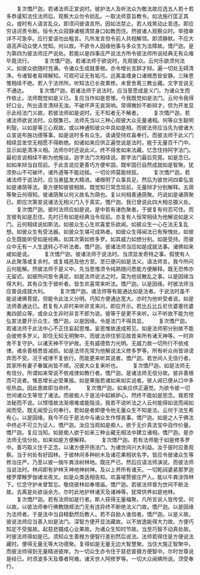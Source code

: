 <!-- { "loadSidebar": true } -->
　　复次憍尸迦。若诸法师正宣说时。彼护法人及听法众为敬法故应选五人若十若多恭谨知法住法师后。观察大众勿令妨乱。一取法师意旨教令。如法施行匡正其众。或时有人语言乱众。即须问彼语言所。因如法禁止。若人戏笑动止乖违。即应穷诘诃责令断。恒令大众寂静诸根清禁身口如教而住。然彼诸人观察众时。举措审详不可急卒。应行爱语勿出粗言。凡所发言但令前人共相解领。即须静默。不应大语高声动众使人觉知。何以故。不欲令人因缘他事与多众生为法障故。憍尸迦。是为第四为彼法师庄严说处。若能以是四事庄严说法方所令彼法师所说经典无有众难毕竟流行。
　　复次憍尸迦。若诸法师于欲说时。先观彼众。云何乐欲须何法义。如彼众欲随时充满。令诸众生成就善根。亦令增长言辞才辩。遍一切处无碍清净。令诸智者易得解知。可观可证无有垢污。远离盖缠身口诸根悉皆安静。三昧思惟相续不绝。若人于法师所。听知法已长夜熏修。未曾舍离三教业藏。文字言说无不通达。
　　复次憍尸迦。若诸法师于说法时。应当誓愿成是义门。为诸众生而作依止。法师既觉如是义已。复应当作如是思惟。今我既觉如是法门。云何令我得好口业。所出语言清辩无浊。不破坏声无哀哭响。常得微妙不断辩才。但为开发显示此经法门义故。若彼法师如是说时。无不知者无不解者。
　　复次憍尸迦。若诸法师欲说法时。众既集已。法师先当以三种心观彼大众无量诸相。何等众生聪明利智。以如是等三心观故。或以神通知彼众中具如是相。而彼法师应当先为彼诸大众宣说布施功德等事。如是说时多有众生。读诵受持欢喜奉行。而彼法师于此义门相续显发空无相愿不得断绝。如诸如来应供正遍觉说是法时。能于无量百千门中。显示如是清净义相。法师尔时还说此义。终不得舍如来法藏。忆念住持阿字法门。最初言说相续不断为他施设。迦字法门次相续说。那字法门最后究竟。如是念已。如如来辩当自现前。于此言说应更善巧方便牢固。既牢固已自然成就如是智聚。犹须弥山不可破坏。诸外道等不能动摇。一切论师莫能倾拔。
　　复次憍尸迦。若诸法师于说法时。应当勇猛发大精进。诸根明了众事具足。然后为彼世间四辈弘宣如是诸荫等法。善方便知彼彼相故。既觉知已常念现前。无量辩才分别解释。五荫等聚云何得知。彼诸荫聚以何义故名为荫也。复以何相善通荫聚。巧说如是诸荫聚已。即应次第宣说诸法无相义门入于真实。憍尸迦。我已曾说此四大相总摄义处。
　　复次憍尸迦。彼时法师应如是说。是中若有诸色聚者。于彼复有何忍可住。而言彼有如是忍住。先时已有如是经典当令现前。亦复有人恒常相续为他解说如是义门。云何相续说如斯法。如彼众生心生欢喜爱乐欲闻。如彼众生一心在法无复乱想。如彼众生有受法器。如彼众生堪可成熟者。如彼众生得闻法已有惭愧处。如彼众生既能听受如是经典。如其次第如修多罗。如其威力如想分别。如是受持。而彼众中无有一人生退转心不听法者。憍尸迦。彼诸法师当应如是成就法事。诸佛如来咸如是说。
　　复次憍尸迦。彼诸法师于说法时。当须显发奇特之事。假使有人从此聚落或复余村。或复城邑及他方至。至已便问如是法义。语法师言。我今所问云何能解。然彼法师于是义中。先当思惟须令纯熟随问悉能方便解释。既无恐怖亦无留迟。如彼所问皆令满足。如是法师说法之时。莫为他说散乱之事。以是因缘当得大利。其有众生于彼听者。皆生欢喜常来听法。憍尸迦。以是因缘。时彼法师当应普说成就大利。
　　复次憍尸迦。诸法师等有能通达如是法者。于说法时虽不能说诸佛菩提。但能令此法义分明。巧知方便通达宽大。亦时为他听受者说。如是法师善通达已。若复有人非时来听非言来问。即应开示。若比丘比丘尼优婆塞优婆夷四部众等。或余众生非时非言不即为说。彼等于是更不来听。以不听故不能为他弘宣法要开示众生。憍尸迦。以是因缘。令是法门不得具显。
　　复次憍尸迦。若诸法师于此法中心不正住妄起思惟。妄思惟故遂成邪见。如是法师邪分别故不能会彼修多罗义。即住无知无明聚中。而彼法师住邪见故昔来所有诸天神等。一时弃舍不复守护。以诸天神不守护故。无有威德势力光明。无威力故一切所行不依戒律。诸余善根悉皆减损。如是法师先常为他解说法义修多罗等。所有听众尚皆诽谤弃而不受。况于戒律不复依行。而能更来听其说者。憍尸迦。若世间人无信行者。其家所有妻子眷属尚皆不顺。况彼大众复来听也。
　　复次憍尸迦。如是法师无有信分。所谓如来常说不依戒律如教行者。憍尸迦。是诸法师无信分故。彼非善根而可说者。惟恶增长必受果报。如是果报若诸如来如实说者。彼人闻已便从口中多呕热血。因此患故即当命终。
　　复次憍尸迦。如来应供正遍觉。为欲令彼一切世间诸众生等觉了诸法。而彼痴人于是法中起嫉妒心。然终不能如是思念。我若悭法秘而不说。以悭惜故法渐艰难或能隐没。我若不说听法之人云何能得如说而闻如闻而受。既无闻受云何奉行。若如是者即便令他无量众生不知是法。云何于法生希有心。以是因缘。我今不应于是法中与诸众生作悭吝事。憍尸迦。如是之人于佛法中终必不可立为证人。憍尸迦。汝应当观如是痴人。欲于无价真法宝中自作价量。憍尸迦。复应当知。如是痴人欲于如来三种业藏无相法中建立诸相。憍尸迦。是亦法师无信分处。如来如是方便解释。
　　复次憍尸迦。若有法师能于如是修多罗中。善巧取义住于正念。以诸方便开扬法门。为诸世间兴大利益。汝于彼时应善观察。当于何处有好园林。于彼林间多种树木及诸花果相状名字。皆应令彼诸众生等修治庄严。乃至以彼一揣牛粪涂树林地。既庄严已。然后应请法师演说。而彼法师当说法时。林间即有护林天神地神树神。及以上界所有诸天。一切乾闼婆紧那罗迦楼罗摩睺罗伽诸龙夜叉。如是众类迭相告知。欢喜嗟赞彼庄严人。能以牛粪涂饰林下。忆念守护未曾暂忘。敬绕彼林如奉塔庙。憍尸迦。若彼法师普为世间不断法故。去离是处欲诣余方。尔时此地护林诸天及诸神等。犹常供养如是地林。
　　复次憍尸迦。若有法师如是行者。斯人获得无量福聚。凡所言说人皆传受。何以故。以彼法师奉行佛教随顺法门无有违异终不断绝法义门故。憍尸迦。以是因缘为法师者。于是法中当自精勤然后教人。若不自励人谁信者。憍尸迦。以是义故。彼说法师应当善入如是法门。深智方便开显法藏故。以不放逸能得大力故。方便巧知定不受报故。起慈悲摄成心业果故。为诸众生知时节故。当至巧智不动真处故。时彼法师得如是已。须知众生善根方便智行差别然后说法。法师若得住是方便说法藏时。便得无量无等大功德聚。复得如是无量无边大智慧聚。当住大施正智聚中。而彼法师得到无量精进彼岸。为一切众生亦令住于慈悲普摄方便智中。尔时世尊说是经已。时须波多天及尊者阿难。诸天世人阿修罗等。一切大众闻佛所说。顶受奉行。


